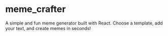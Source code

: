 # meme_crafter
A simple and fun meme generator built with React. Choose a template, add your text, and create memes in seconds!
